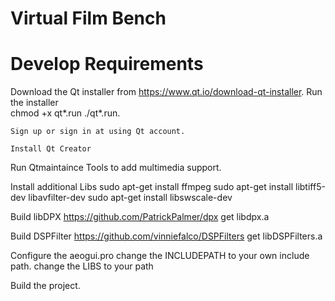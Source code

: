 # Virtual Film Bench

# Develop Requirements
Download the Qt installer from
	https://www.qt.io/download-qt-installer.
Run the installer	
	chmod +x qt*.run 
	./qt*.run.
	
	Sign up or sign in at using Qt account.

	Install Qt Creator

Run Qtmaintaince Tools to add multimedia support.

Install additional Libs
	sudo apt-get install ffmpeg
	sudo apt-get install libtiff5-dev libavfilter-dev 
	sudo apt-get install libswscale-dev

Build libDPX 
	https://github.com/PatrickPalmer/dpx
	get libdpx.a

Build DSPFilter
	https://github.com/vinniefalco/DSPFilters
	get libDSPFilters.a

Configure the aeogui.pro
	change the INCLUDEPATH to your own include path.
	change the LIBS to your path

Build the project.


